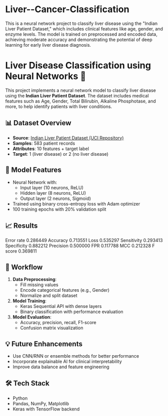 # Liver--Cancer-Classification
This is a neural network project to classify liver disease using the "Indian Liver Patient Dataset," which includes clinical features like age, gender, and enzyme levels. The model is trained on preprocessed and encoded data, achieving moderate accuracy and demonstrating the potential of deep learning for early liver disease diagnosis.


# Liver Disease Classification using Neural Networks 🧠

This project implements a neural network model to classify liver disease using the **Indian Liver Patient Dataset**. The dataset includes medical features such as Age, Gender, Total Bilirubin, Alkaline Phosphotase, and more, to help identify patients with liver conditions.

## 📊 Dataset Overview
- **Source**: [Indian Liver Patient Dataset (UCI Repository)](https://www.kaggle.com/datasets/uchilaka/indian-liver-patient-dataset)
- **Samples**: 583 patient records
- **Attributes**: 10 features + target label
- **Target**: 1 (liver disease) or 2 (no liver disease)

## 🧠 Model Features
- Neural Network with:
  - Input layer (10 neurons, ReLU)
  - Hidden layer (8 neurons, ReLU)
  - Output layer (2 neurons, Sigmoid)
- Trained using binary cross-entropy loss with Adam optimizer
- 100 training epochs with 20% validation split

## 📈 Results
Error rate     0.286449
Accuracy       0.713551
Loss           0.535297
Sensitivity    0.293413
Specificity    0.882212
Precision      0.500000
FPR            0.117788
MCC            0.212328
F score        0.369811

## 🔧 Workflow
1. **Data Preprocessing**:
   - Fill missing values
   - Encode categorical features (e.g., Gender)
   - Normalize and split dataset
2. **Model Training**:
   - Keras Sequential API with dense layers
   - Binary classification with performance evaluation
3. **Model Evaluation**:
   - Accuracy, precision, recall, F1-score
   - Confusion matrix visualization

## 💡 Future Enhancements
- Use CNN/RNN or ensemble methods for better performance
- Incorporate explainable AI for clinical interpretability
- Improve data balance and feature engineering

## 🛠️ Tech Stack
- Python
- Pandas, NumPy, Matplotlib
- Keras with TensorFlow backend
